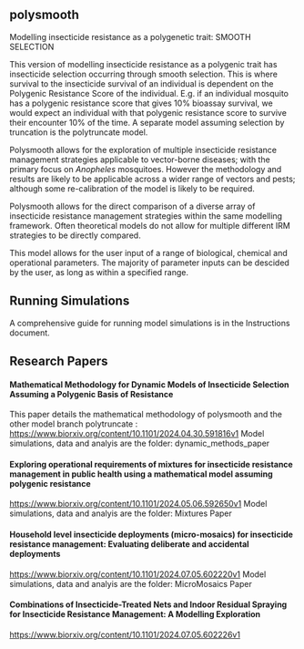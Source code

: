 
## polysmooth
  
Modelling insecticide resistance as a polygenetic trait: SMOOTH SELECTION

This version of modelling insecticide resistance as a polygenic trait has insecticide selection occurring through smooth selection. This is where survival to the insecticide survival of an individual is dependent on the Polygenic Resistance Score of the individual. E.g. if an individual mosquito has a polygenic resistance score that gives 10% bioassay survival, we would expect an individual with that polygenic resistance score to survive their encounter 10% of the time. A separate model assuming selection by truncation is the polytruncate model.

Polysmooth allows for the exploration of multiple insecticide resistance management strategies applicable to vector-borne diseases; with the primary focus on _Anopheles_ mosquitoes. However the methodology and results are likely to be applicable across a wider range of vectors and pests; although some re-calibration of the model is likely to be required. 

Polysmooth allows for the direct comparison of a diverse array of insecticide resistance management strategies within the same modelling framework. Often theoretical models do not allow for multiple different IRM strategies to be directly compared. 

This model allows for the user input of a range of biological, chemical and operational parameters. The majority of parameter inputs can be descided by the user, as long as within a specified range. 

## Running Simulations
A comprehensive guide for running model simulations is in the Instructions document.

## Research Papers

#### Mathematical Methodology for Dynamic Models of Insecticide Selection Assuming a Polygenic Basis of Resistance
This paper details the mathematical methodology of polysmooth and the other model branch polytruncate : https://www.biorxiv.org/content/10.1101/2024.04.30.591816v1
Model simulations, data and analyis are the folder: dynamic_methods_paper


#### Exploring operational requirements of mixtures for insecticide resistance management in public health using a mathematical model assuming polygenic resistance
https://www.biorxiv.org/content/10.1101/2024.05.06.592650v1
Model simulations, data and analyis are the folder: Mixtures Paper


#### Household level insecticide deployments (micro-mosaics) for insecticide resistance management: Evaluating deliberate and accidental deployments
https://www.biorxiv.org/content/10.1101/2024.07.05.602220v1
Model simulations, data and analyis are the folder: MicroMosaics Paper


#### Combinations of Insecticide-Treated Nets and Indoor Residual Spraying for Insecticide Resistance Management: A Modelling Exploration
https://www.biorxiv.org/content/10.1101/2024.07.05.602226v1



